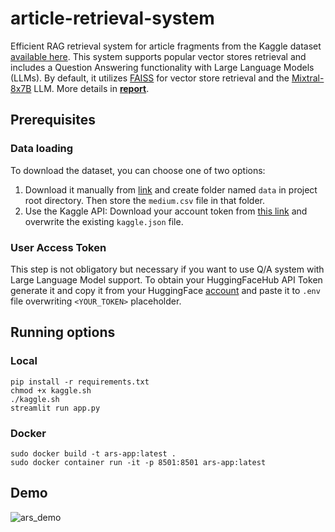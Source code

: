 # article-retrieval-system
Efficient RAG retrieval system for article fragments from the Kaggle dataset [available here](https://www.kaggle.com/datasets/meruvulikith/1300-towards-datascience-medium-articles-dataset/data). This system supports popular vector stores retrieval and includes a Question Answering functionality with Large Language Models (LLMs). By default, it utilizes [FAISS](https://engineering.fb.com/2017/03/29/data-infrastructure/faiss-a-library-for-efficient-similarity-search/) for vector store retrieval and the [Mixtral-8x7B](https://arxiv.org/pdf/2401.04088) LLM. More details in [**report**](report.md).

## Prerequisites

### Data loading
To download the dataset, you can choose one of two options:
1. Download it manually from [link](https://www.kaggle.com/datasets/meruvulikith/1300-towards-datascience-medium-articles-dataset/data) and create folder named ```data``` in project root directory. Then store the ```medium.csv``` file in that folder.
2. Use the Kaggle API: Download your account token from [this link](https://www.kaggle.com/settings/account) and overwrite the existing ```kaggle.json``` file.


### User Access Token
This step is not obligatory but necessary if you want to use Q/A system with Large Language Model support. To obtain your HuggingFaceHub API Token generate it and copy it from your HuggingFace [account](https://huggingface.co/settings/tokens) and paste it to ``.env`` file overwriting ``<YOUR_TOKEN>`` placeholder.

## Running options

### Local
```
pip install -r requirements.txt
chmod +x kaggle.sh
./kaggle.sh
streamlit run app.py
```

### Docker
```
sudo docker build -t ars-app:latest .
sudo docker container run -it -p 8501:8501 ars-app:latest
```

## Demo
![ars_demo](https://github.com/kamil271e/ars/assets/82380348/a34596ca-e5a4-48fc-bfcf-fe4729b78fbc)
